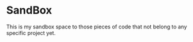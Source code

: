 # SandBox
This is my sandbox space to those pieces of code that not belong to any specific project yet.
